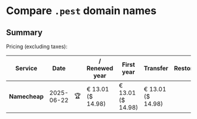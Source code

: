 # Compare `.pest` domain names

## Summary

Pricing (excluding taxes):

| Service | Date |  | / Renewed year | First year | Transfer | Restoration |
|--|--|--|--|--|--|--|
| **Namecheap** | 2025-06-22 | 🏆 | € 13.01<br>($ 14.98) | € 13.01<br>($ 14.98) | € 13.01<br>($ 14.98) |  |
